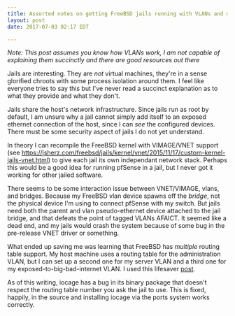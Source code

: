 ```yaml
---
title: Assorted notes on getting FreeBSD jails running with VLANs and my virtual pfSense firewall
layout: post
date: 2017-07-03 02:17 EDT

---
```


*Note: This post assumes you know how VLANs work, I am not capable of explaining them succinctly and there are good resources out there*


Jails are interesting. They are _not_ virtual machines, they're in a sense glorified chroots with some process isolation around them. I feel like everyone tries to say this but I've never read a succinct explanation as to what they provide and what they don't.

Jails share the host's network infrastructure. Since jails run as root by default, I am unsure why a jail cannot simply add itself to an exposed ethernet connection of the host, since I can _see_ the configured devices. There must be some security aspect of jails I do not yet understand.

In theory I can recompile the FreeBSD kernel with VIMAGE/VNET support (see <https://jsherz.com/freebsd/jails/kernel/vnet/2015/11/17/custom-kernel-jails-vnet.html>) to give each jail its own independant network stack. Perhaps this would be a good idea for running pfSense in a jail, but I never got it working for other jailed software.

There seems to be some interaction issue between VNET/VIMAGE, vlans, and bridges. Because my FreeBSD vlan device spawns off the _bridge_, not the physical device I'm using to connect pfSense with my switch. But jails need both the parent and vlan pseudo-ethernet device attached to the jail bridge, and that defeats the point of tagged VLANs AFAICT. It seemed like a dead end, and my jails would crash the system because of some bug in the pre-release VNET driver or something.

What ended up saving me was learning that FreeBSD has _multiple_ routing table support. My host machine uses a routing table for the administration VLAN, but I can set up a second one for my server VLAN and a third one for my exposed-to-big-bad-internet VLAN. I used this lifesaver [post](https://savagedlight.me/2014/03/07/freebsd-jail-host-with-multiple-local-networks/).

As of this writing, iocage has a bug in its binary package that doesn't respect the routing table number you ask the jail to use. This is fixed, happily, in the source and installing iocage via the ports system works correctly.
